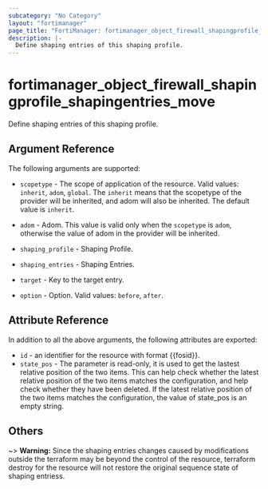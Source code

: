 ```yaml
---
subcategory: "No Category"
layout: "fortimanager"
page_title: "FortiManager: fortimanager_object_firewall_shapingprofile_shapingentries_move"
description: |-
  Define shaping entries of this shaping profile.
---
```


# fortimanager_object_firewall_shapingprofile_shapingentries_move
Define shaping entries of this shaping profile.

## Argument Reference


The following arguments are supported:

* `scopetype` - The scope of application of the resource. Valid values: `inherit`, `adom`, `global`. The `inherit` means that the scopetype of the provider will be inherited, and adom will also be inherited. The default value is `inherit`.
* `adom` - Adom. This value is valid only when the `scopetype` is `adom`, otherwise the value of adom in the provider will be inherited.
* `shaping_profile` - Shaping Profile.
* `shaping_entries` - Shaping Entries.

* `target` - Key to the target entry.
* `option` - Option. Valid values: `before`, `after`.


## Attribute Reference

In addition to all the above arguments, the following attributes are exported:
* `id` - an identifier for the resource with format {{fosid}}.
* `state_pos` - The parameter is read-only, it is used to get the lastest relative position of the two items. This can help check whether the latest relative position of the two items matches the configuration, and help check whether they have been deleted. If the latest relative position of the two items matches the configuration, the value of state_pos is an empty string.

## Others

~> **Warning:** Since the shaping entries changes caused by modifications outside the terraform may be beyond the control of the resource, terraform destroy for the resource will not restore the original sequence state of shaping entriess.
